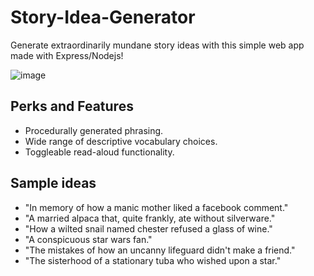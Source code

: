 # Story-Idea-Generator
 Generate extraordinarily mundane story ideas with this simple web app made with Express/Nodejs!
 
 ![image](https://user-images.githubusercontent.com/93454878/206539135-9b00445f-3329-4921-8ad4-5dfa92a0dca7.png)

## Perks and Features
 - Procedurally generated phrasing.
 - Wide range of descriptive vocabulary choices.
 - Toggleable read-aloud functionality.
 
## Sample ideas
 - "In memory of how a manic mother liked a facebook comment."
 - "A married alpaca that, quite frankly, ate without silverware."
 - "How a wilted snail named chester refused a glass of wine."
 - "A conspicuous star wars fan."
 - "The mistakes of how an uncanny lifeguard didn't make a friend."
 - "The sisterhood of a stationary tuba who wished upon a star."


